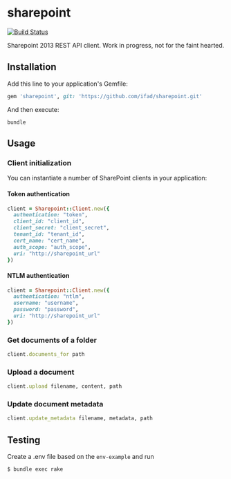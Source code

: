 # sharepoint

[![Build Status](https://github.com/ifad/sharepoint/actions/workflows/ruby.yml/badge.svg)](https://github.com/ifad/sharepoint/actions)

Sharepoint 2013 REST API client. Work in progress, not for the faint hearted.

## Installation

Add this line to your application's Gemfile:

```rb
gem 'sharepoint', git: 'https://github.com/ifad/sharepoint.git'
```

And then execute:

    bundle

## Usage

### Client initialization

You can instantiate a number of SharePoint clients in your application:

#### Token authentication

```rb
client = Sharepoint::Client.new({
  authentication: "token",
  client_id: "client_id",
  client_secret: "client_secret",
  tenant_id: "tenant_id",
  cert_name: "cert_name",
  auth_scope: "auth_scope",
  uri: "http://sharepoint_url"
})
```

#### NTLM authentication

```rb
client = Sharepoint::Client.new({
  authentication: "ntlm",
  username: "username",
  password: "password",
  uri: "http://sharepoint_url"
})
```

### Get documents of a folder

```rb
client.documents_for path
```

### Upload a document

```rb
client.upload filename, content, path
```

### Update document metadata

```rb
client.update_metadata filename, metadata, path
```

## Testing

Create a .env file based on the `env-example` and run

```bash
$ bundle exec rake
```

